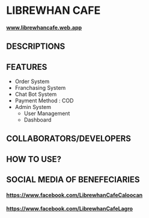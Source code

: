 # LIBREWHAN CAFE

#### www.librewhancafe.web.app

## DESCRIPTIONS

## FEATURES

- Order System
- Franchasing System
- Chat Bot System
- Payment Method : COD
- Admin System
  * User Management
  * Dashboard
 
 
## COLLABORATORS/DEVELOPERS

## HOW TO USE?

## SOCIAL MEDIA OF BENEFECIARIES
#### https://www.facebook.com/LibrewhanCafeCaloocan
#### https://www.facebook.com/LibrewhanCafeLagro

